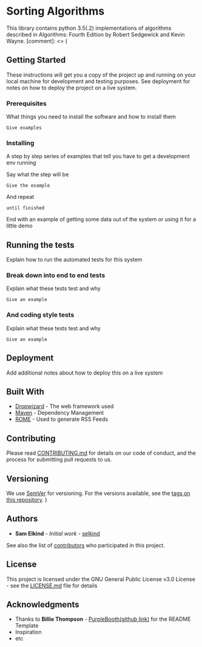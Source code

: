 # Sorting Algorithms

This library contains python 3.5(.2) implementations of algorithms described in
Algorithms: Fourth Edition by Robert Sedgewick and Kevin Wayne.
[comment]: <> (
## Getting Started

These instructions will get you a copy of the project up and running on your local machine for development and testing purposes. See deployment for notes on how to deploy the project on a live system.

### Prerequisites

What things you need to install the software and how to install them

```
Give examples
```

### Installing

A step by step series of examples that tell you have to get a development env running

Say what the step will be

```
Give the example
```

And repeat

```
until finished
```

End with an example of getting some data out of the system or using it for a little demo

## Running the tests

Explain how to run the automated tests for this system

### Break down into end to end tests

Explain what these tests test and why

```
Give an example
```

### And coding style tests

Explain what these tests test and why

```
Give an example
```

## Deployment

Add additional notes about how to deploy this on a live system

## Built With

* [Dropwizard](http://www.dropwizard.io/1.0.2/docs/) - The web framework used
* [Maven](https://maven.apache.org/) - Dependency Management
* [ROME](https://rometools.github.io/rome/) - Used to generate RSS Feeds

## Contributing

Please read [CONTRIBUTING.md](https://gist.github.com/PurpleBooth/b24679402957c63ec426) for details on our code of conduct, and the process for submitting pull requests to us.

## Versioning

We use [SemVer](http://semver.org/) for versioning. For the versions available, see the [tags on this repository](https://github.com/your/project/tags).
)
## Authors

* **Sam Elkind** - *Initial work* - [selkind](https://github.com/selkind)

See also the list of [contributors](https://github.com/your/project/contributors) who participated in this project.

## License

This project is licensed under the GNU General Public License v3.0 License - see the [LICENSE.md](LICENSE.md) file for details

## Acknowledgments

* Thanks to **Billie Thompson** - [PurpleBooth(github link)](https://github.com/PurpleBooth) for the README Template
* Inspiration
* etc

